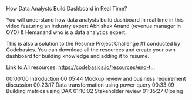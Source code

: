 How Data Analysts Build Dashboard in Real Time?

You will understand how data analysts build dashboard in real time in this video featuring an industry expert Abhishek Anand (revenue manager in OYO) & Hemanand who is a data analytics expert.

This is also a solution to the Resume Project Challenge #1 conducted by Codebasics. You can download all the resources and create your own dashboard for building knowledge and adding it to resume.

Link to All resources: https://codebasics.io/resources/end-t...

00:00:00 Introduction 00:05:44 Mockup review and business requirement discussion 00:23:17 Data transformation using power query 00:33:09 Building metrics using DAX 01:10:02 Stakeholder review 01:35:27 Closing
